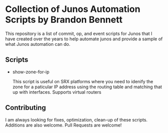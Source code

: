 # Collection of Junos Automation Scripts by Brandon Bennett

This repository is a list of commit, op, and event scripts for Junos that I have created over the years to help automate junos and provide a sample of what Junos automation can do.

## Scripts 
 * show-zone-for-ip

   This script is useful on SRX platforms where you need to idenify the zone for a paticular IP address using the routing table and matching that up with interfaces.  Supports virtual routers

## Contributing
I am always looking for fixes, optimization, clean-up of these scripts.  Additions are also welcome.  Pull Requests are welcome!

